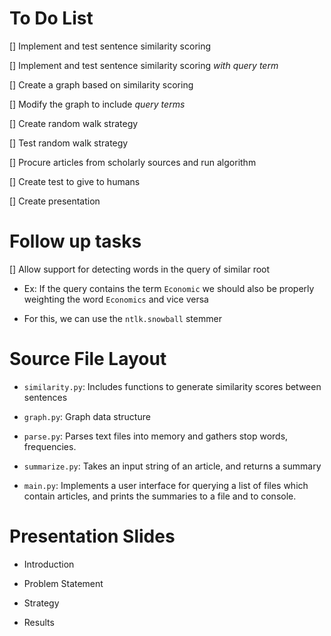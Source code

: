 # To Do List

[] Implement and test sentence similarity scoring

[] Implement and test sentence similarity scoring *with query term*

[] Create a graph based on similarity scoring

[] Modify the graph to include *query terms*

[] Create random walk strategy

[] Test random walk strategy

[] Procure articles from scholarly sources and run algorithm

[] Create test to give to humans

[] Create presentation

# Follow up tasks

[] Allow support for detecting words in the query of similar root

* Ex: If the query contains the term `Economic` we should also be properly weighting
the word `Economics` and vice versa

* For this, we can use the `ntlk.snowball` stemmer
    

# Source File Layout

* `similarity.py`: Includes functions to generate similarity scores between
                   sentences

* `graph.py`: Graph data structure

* `parse.py`: Parses text files into memory and gathers stop words, frequencies.

* `summarize.py`: Takes an input string of an article, and returns a summary

* `main.py`: Implements a user interface for querying a list of files which
             contain articles, and prints the summaries to a file and to console.

# Presentation Slides

* Introduction

* Problem Statement

* Strategy

* Results
